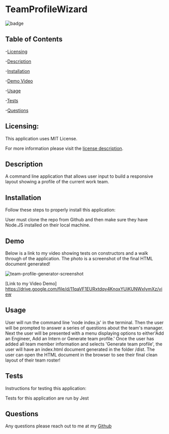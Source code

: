 # TeamProfileWizard

  ![badge](https://img.shields.io/badge/license-MITLicense-brightorange)
  
  ## Table of Contents
  
-[Licensing](#Licensing)

-[Description](#Description)

-[Installation](#Installation)

-[Demo Video](#Demo)

-[Usage](#Usage)

-[Tests](#Tests)

-[Questions](#Questions)

  ## Licensing:
 
  This application uses MIT License.

  For more information please visit the [license description](https://choosealicense.com/licenses/mit/).

  ## Description

  A command line application that allows user input to build a responsive layout showing a profile of the current work team. 

  ## Installation
  Follow these steps to properly install this application:

  User must clone the repo from Github and then make sure they have Node.JS installed on their local machine. 

  ## Demo 

  Below is a link to my video showing tests on constructors and a walk through of the application. 
  The photo is a screenshot of the final HTML document generated!

  ![team-profile-generator-screenshot](https://user-images.githubusercontent.com/95522881/166837974-33b3bb46-ab65-4640-9f8f-5c815f58aace.png)


  [Link to my Video Demo] https://drive.google.com/file/d/11qaVF1EURxtdqy4KnoxYUiKUNWxIymXz/view

  ## Usage 
 
   User will run the command line 'node index.js' in the terminal. Then the user will be prompted to answer a series of questions about the team's manager. Next the user will be presented with a menu displaying options to either'Add an Engineer, Add an Intern or Generate team profile.' Once the  user has added all team member information and selects 'Generate team profile', the user will have an index.html document generated in the folder /dist. The user can open the HTML document in the browser to see their final clean layout of their team roster!


  ## Tests 
  Instructions for testing this application:

  Tests for this application are run by Jest 

  ## Questions
  Any questions please reach out to me at my [Github](https://github.com/jimbn)
  
